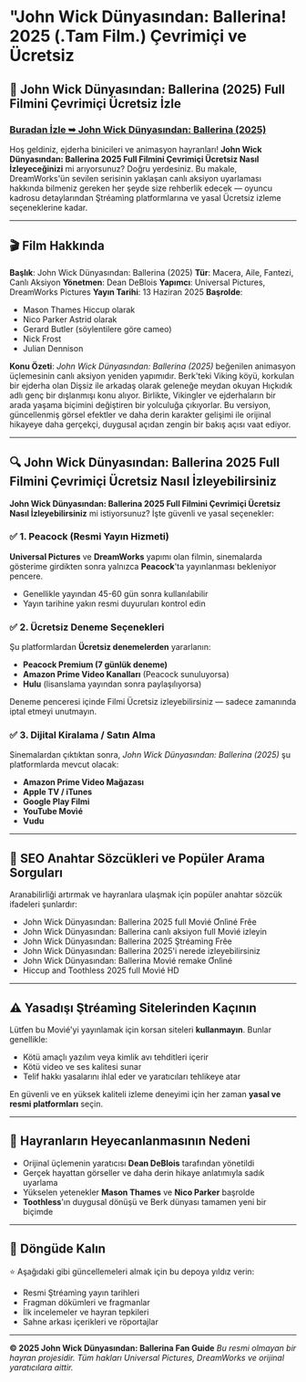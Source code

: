 # "John Wick Dünyasından: Ballerina! 2025 (․Tam Film․) Çevrimiçi ve Ücretsiz

## 🐉 John Wick Dünyasından: Ballerina (2025) Full Filmini Çevrimiçi Ücretsiz İzle

### [Buradan İzle ➥ John Wick Dünyasından: Ballerina (2025)](https://streamzy.fun/tr/movie/541671/john-wick-dnyasndan-ballerina-gitver)

Hoş geldiniz, ejderha binicileri ve animasyon hayranları! **John Wick Dünyasından: Ballerina 2025 Full Filmini Çevrimiçi Ücretsiz Nasıl İzleyeceğinizi** mi arıyorsunuz? Doğru yerdesiniz. Bu makale, DreamWorks'ün sevilen serisinin yaklaşan canlı aksiyon uyarlaması hakkında bilmeniz gereken her şeyde size rehberlik edecek — oyuncu kadrosu detaylarından Ştréamìng platformlarına ve yasal Ücretsiz izleme seçeneklerine kadar.

---

## 🎬 Film Hakkında

**Başlık**: John Wick Dünyasından: Ballerina (2025)
**Tür**: Macera, Aile, Fantezi, Canlı Aksiyon
**Yönetmen**: Dean DeBlois
**Yapımcı**: Universal Pictures, DreamWorks Pictures
**Yayın Tarihi**: 13 Haziran 2025
**Başrolde**:
- Mason Thames Hiccup olarak
- Nico Parker Astrid olarak
- Gerard Butler (söylentilere göre cameo)
- Nick Frost
- Julian Dennison

**Konu Özeti**:
*John Wick Dünyasından: Ballerina (2025)* beğenilen animasyon üçlemesinin canlı aksiyon yeniden yapımıdır. Berk'teki Viking köyü, korkulan bir ejderha olan Dişsiz ile arkadaş olarak geleneğe meydan okuyan Hıçkıdık adlı genç bir dışlanmışı konu alıyor. Birlikte, Vikingler ve ejderhaların bir arada yaşama biçimini değiştiren bir yolculuğa çıkıyorlar. Bu versiyon, güncellenmiş görsel efektler ve daha derin karakter gelişimi ile orijinal hikayeye daha gerçekçi, duygusal açıdan zengin bir bakış açısı vaat ediyor.

---

## 🔍 John Wick Dünyasından: Ballerina 2025 Full Filmini Çevrimiçi Ücretsiz Nasıl İzleyebilirsiniz

**John Wick Dünyasından: Ballerina 2025 Full Filmini Çevrimiçi Ücretsiz Nasıl İzleyebilirsiniz** mi istiyorsunuz? İşte güvenli ve yasal seçenekler:

### ✅ 1. Peacock (Resmi Yayın Hizmeti)
**Universal Pictures** ve **DreamWorks** yapımı olan filmin, sinemalarda gösterime girdikten sonra yalnızca **Peacock**'ta yayınlanması bekleniyor pencere.

- Genellikle yayından 45-60 gün sonra kullanılabilir
- Yayın tarihine yakın resmi duyuruları kontrol edin

### ✅ 2. Ücretsiz Deneme Seçenekleri
Şu platformlardan **Ücretsiz denemelerden** yararlanın:

- **Peacock Premium (7 günlük deneme)**
- **Amazon Prime Video Kanalları** (Peacock sunuluyorsa)
- **Hulu** (lisanslama yayından sonra paylaşılıyorsa)

Deneme penceresi içinde Filmi Ücretsiz izleyebilirsiniz — sadece zamanında iptal etmeyi unutmayın.

### ✅ 3. Dijital Kiralama / Satın Alma
Sinemalardan çıktıktan sonra, *John Wick Dünyasından: Ballerina (2025)* şu platformlarda mevcut olacak:

- **Amazon Prime Video Mağazası**
- **Apple TV / iTunes**
- **Google Play Filmi**
- **YouTube Movìé**
- **Vudu**

---

## 🔑 SEO Anahtar Sözcükleri ve Popüler Arama Sorguları

Aranabilirliği artırmak ve hayranlara ulaşmak için popüler anahtar sözcük ifadeleri şunlardır:

- John Wick Dünyasından: Ballerina 2025 full Movìé Ơnlìné Frêe
- John Wick Dünyasından: Ballerina canlı aksiyon full Movìé izleyin
- John Wick Dünyasından: Ballerina 2025 Ştréamìng Frêe
- John Wick Dünyasından: Ballerina 2025'i nerede izleyebilirsiniz
- John Wick Dünyasından: Ballerina Movìé remake Ơnlìné
- Hiccup and Toothless 2025 full Movìé HD

---

## ⚠️ Yasadışı Ştréamìng Sitelerinden Kaçının

Lütfen bu Movìé'yi yayınlamak için korsan siteleri **kullanmayın**. Bunlar genellikle:

- Kötü amaçlı yazılım veya kimlik avı tehditleri içerir
- Kötü video ve ses kalitesi sunar
- Telif hakkı yasalarını ihlal eder ve yaratıcıları tehlikeye atar

En güvenli ve en yüksek kaliteli izleme deneyimi için her zaman **yasal ve resmi platformları** seçin.

---

## 🐲 Hayranların Heyecanlanmasının Nedeni

- Orijinal üçlemenin yaratıcısı **Dean DeBlois** tarafından yönetildi
- Gerçek hayattan görseller ve daha derin hikaye anlatımıyla sadık uyarlama
- Yükselen yetenekler **Mason Thames** ve **Nico Parker** başrolde
- **Toothless**'ın duygusal dönüşü ve Berk dünyası tamamen yeni bir biçimde

---

## 📢 Döngüde Kalın

⭐ Aşağıdaki gibi güncellemeleri almak için bu depoya yıldız verin:

- Resmi Ştréamìng yayın tarihleri
- Fragman dökümleri ve fragmanlar
- İlk incelemeler ve hayran tepkileri
- Sahne arkası içerikleri ve röportajlar

---

**© 2025 John Wick Dünyasından: Ballerina Fan Guide**
*Bu resmi olmayan bir hayran projesidir. Tüm hakları Universal Pictures, DreamWorks ve orijinal yaratıcılara aittir.*
